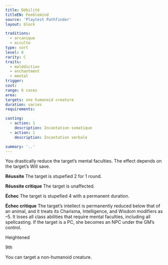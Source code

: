 ```yaml
---
title: Débilité
titleEN: Feeblemind
source: 'Playtest Pathfinder'
layout: block

traditions:
  - arcanique
  - occulte
type: sort
level: 6
rarity: C
traits:
  - malédiction
  - enchantment
  - mental
trigger: 
cost: 
range: 6 cases
area: 
targets: one humanoid creature
duration: varies
requirements: 

casting:
  - action: 1
    description: Incantation somatique
  - action: 1
    description: Incantation verbale

summary: '..'
---
```

You drastically reduce the target’s mental faculties. The effect depends on the target’s Will save.

**Réussite** The target is stupefied 2 for 1 round.

**Réussite critique** The target is unaffected.

**Échec** The target is stupefied 4 with a permanent duration.

**Échec critique** The target’s intellect is permanently reduced below that of an animal, and it treats its Charisma, Intelligence, and Wisdom modifiers as –5. It loses all class abilities that require mental faculties, including all spellcasting. If the target is a PC, she becomes an NPC under the GM’s control.

Heightened

9th

You can target a non-humanoid creature.